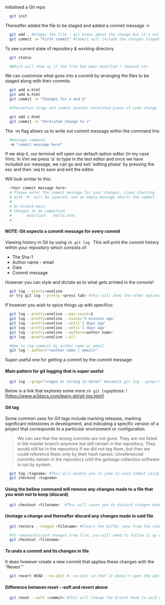 Initialised a Git repo

```sh
  git init
```

Thereafter added the file to be staged and added a commit message
->

```sh
  git add . #Stages the file - git knows about the change but it's not permanent in the repo
  git commit -m "First commit" #Commit will include the changes staged within the files
```

To see current state of repository & working directory

```sh
  git status

  #Which will show us if the file has been modified / removed etc
```

We can customize what goes into a commit by arranging the files to be staged along with their commits

```sh
  git add a.html
  git add b.html
  git commit -m "Changes for a and b"

  #Thereafter stage and commit another unrelated piece of code change

  git add c.html
  git commit -m "Unrelated change to c"
```

The -m flag allows us to write out commit message within the command line

```sh
  #message command
  -m "commit message here"
```

If we skip it, our terminal will open our default option editor (in my case Vim).
In Vim we press 'a' to type in the text editor and once we have included our message, we can go and exit 'editing phase' by pressing the esc and then :wq to save and exit the editor.

Will look similar to this:

```sh
  <Your commit message here>
  # Please enter the commit message for your changes. Lines starting
  # with '#' will be ignored, and an empty message aborts the commit.
  #
  # On branch main
  # Changes to be committed:
  #       modified:   hello.html
  #
```

#### NOTE: Git expects a commit message for every commit

Viewing history in Git by using `sh git log `
This will print the commit history within your repository which consists of:

- The Sha-1
- Author name - email
- Date
- Commit message

However you can style and dictate as to what gets printed in the console!

```sh
  git log --pretty=oneline
  or try git log --pretty <press tab> #this will show the other options available such as --pretty=short, --pretty=full etc
```

If however you wish to spice things up with specifics:

```sh
  git log --pretty=oneline --max-count=2
  git log --pretty=oneline --since='5 minutes ago'
  git log --pretty=oneline --until'1 days ago'
  git log --pretty=oneline --until'1 days ago'
  git log --pretty=oneline --author=<author name>
  git log --pretty=oneline --all
```

```sh
  #How to log commits by author name or email
  git log --author="<author name | email>"
```

Super useful one for getting a commit by the commit message:

#### Main pattern for git logging that is super useful

```sh
  git log --grep="<regex or string in here>" #example git log --grep="changed header"
```

Below is a link that explores some more `sh git log`options:
![https://www.w3docs.com/learn-git/git-log.html]

#### Git tag

Some common uses for Git tags include marking releases, marking significant milestones in development, and indicating a specific version of a project that corresponds to a particular environment or configuration.

> We can see that the wrong commits are not gone. They are not listed in the master branch anymore but still remain in the repository. They would still be in the repository if we did not tag them, but then we could reference them only by their hash names. Unreferenced commits remain in the repository until the garbage collection software is run by system.

```sh
  git tag <tagname> #This will enable you to jump to said commit using tag name such as command below:
  git checkout <tagname>
```

#### Using the bellow command will remove any changes made to a file that you wish not to keep (discard)

```sh
  git checkout <filename>  #This will cause you to discard changes made in said file. You will lose it if you have not staged it before.
```

#### Unstage a change and thereafter discard any changes made in said file

```sh
  git restore --staged <filename> #Clears the buffer zone from the changes we have just staged, it however does not remove the changes made in said file. Just unstages!

  #To remove/discard changes from file, you will need to follow it up with the below command
  git checkout <filename>

```

#### To undo a commit and its changes in file

It does however create a new commit that applies these changes with the "Revert <commit name>"

```sh
  git revert HEAD --no-edit #--no-edit so that it doesn't open the editor in terminal
```

#### Difference between reset --soft and revert above

```sh
  git reset --soft <commit> #This will change the branch head to said commit and keep the changes made int he current commit in the staging area
```
